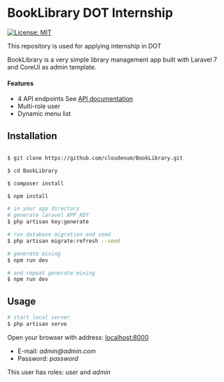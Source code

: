 # BookLibrary DOT Internship 
[![License: MIT](https://img.shields.io/badge/License-MIT-yellow.svg)](https://opensource.org/licenses/MIT)

This repository is used for applying internship in DOT

BookLibrary is a very simple library management app built with Laravel 7 and CoreUI as admin template. 

#### Features
- 4 API endpoints
See [API documentation](https://documenter.getpostman.com/view/7499297/TzCJfpZu)
- Multi-role user
- Dynamic menu list

## Installation

``` bash

$ git clone https://github.com/cloudenum/BookLibrary.git

$ cd BookLibrary

$ composer install

$ npm install

# in your app directory
# generate laravel APP_KEY
$ php artisan key:generate

# run database migration and seed
$ php artisan migrate:refresh --seed

# generate mixing
$ npm run dev

# and repeat generate mixing
$ npm run dev
```

## Usage

``` bash
# start local server
$ php artisan serve
```

Open your browser with address: [localhost:8000](localhost:8000)

* E-mail: _admin@admin.com_
* Password: _password_

This user has roles: _user_ and _admin_
